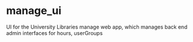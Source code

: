 manage_ui
========

UI for the University Libraries manage web app, which manages back end admin interfaces for hours, userGroups

